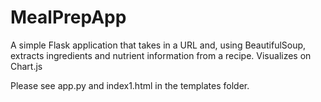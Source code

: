 # MealPrepApp

A simple Flask application that takes in a URL and, using BeautifulSoup, extracts ingredients and nutrient information from a recipe. 
Visualizes on Chart.js 

Please see app.py and index1.html in the templates folder. 
